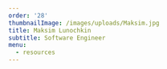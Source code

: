 ```yaml
---
order: '28'
thumbnailImage: /images/uploads/Maksim.jpg
title: Maksim Lunochkin
subtitle: Software Engineer
menu:
  - resources
---
```


